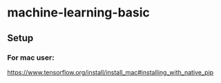 # machine-learning-basic

## Setup
### For mac user: 
https://www.tensorflow.org/install/install_mac#installing_with_native_pip
